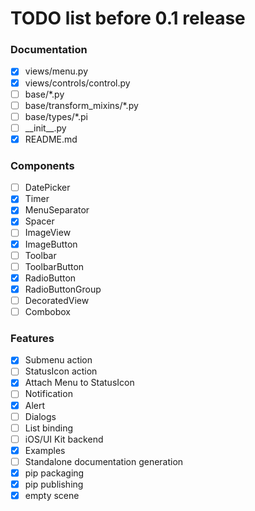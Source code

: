 # TODO list before 0.1 release

### Documentation
- [x] views/menu.py
- [x] views/controls/control.py
- [ ] base/*.py
- [ ] base/transform_mixins/*.py
- [ ] base/types/*.pi
- [ ] \_\_init__.py
- [x] README.md

### Components
- [ ] DatePicker
- [x] Timer
- [x] MenuSeparator
- [x] Spacer
- [ ] ImageView
- [x] ImageButton
- [ ] Toolbar
- [ ] ToolbarButton
- [x] RadioButton
- [x] RadioButtonGroup
- [ ] DecoratedView
- [ ] Combobox

### Features
- [x] Submenu action
- [ ] StatusIcon action
- [x] Attach Menu to StatusIcon
- [ ] Notification
- [x] Alert
- [ ] Dialogs
- [ ] List binding
- [ ] iOS/UI Kit backend
- [x] Examples
- [ ] Standalone documentation generation
- [x] pip packaging
- [x] pip publishing
- [x] empty scene
